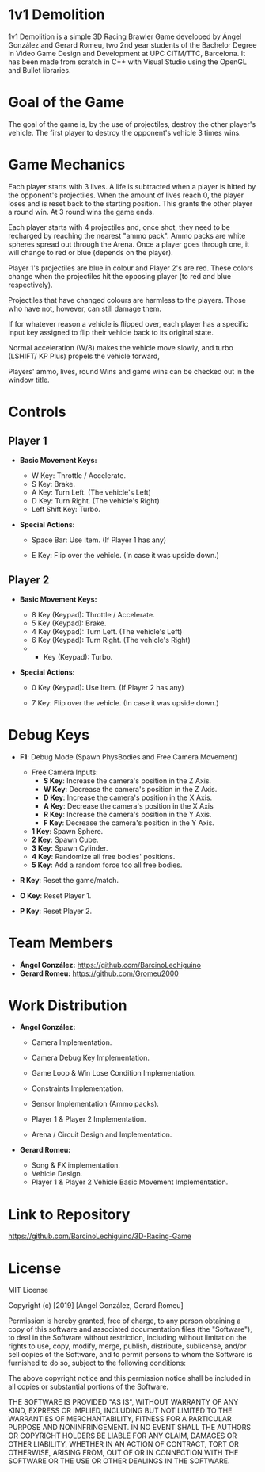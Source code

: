 # 1v1 Demolition

1v1 Demolition is a simple 3D Racing Brawler Game developed by Ángel González and Gerard Romeu, two 2nd year students of the Bachelor Degree in Video Game Design and Development at UPC CITM/TTC, Barcelona. It has been made from scratch in C++ with Visual Studio using the OpenGL and Bullet libraries.



# Goal of the Game

The goal of the game is, by the use of projectiles, destroy the other player's vehicle.  The first player to destroy the opponent's vehicle 3 times wins.



# Game Mechanics

Each player starts with 3 lives. A life is subtracted when a player is hitted by the opponent's projectiles. When the amount of lives reach 0, the player loses and is reset back to the starting position. This grants the other player a round win. At 3 round wins the game ends.

Each player starts with 4 projectiles and, once shot, they need to be recharged by reaching the nearest "ammo pack".  Ammo packs are white spheres spread out through the Arena. Once a player goes through one, it will change to red or blue (depends on the player).

Player 1's projectiles are blue in colour and Player 2's are red. These colors change when the projectiles hit the opposing player (to red and blue respectively). 

Projectiles that have changed colours are harmless to the players. Those who have not, however, can still damage them.

If for whatever reason a vehicle is flipped over, each player has a specific input key assigned to flip their vehicle back to its original state.

Normal acceleration (W/8) makes the vehicle move slowly, and turbo (LSHIFT/ KP Plus) propels the vehicle forward,

Players' ammo, lives, round Wins and game wins can be checked out in the window title.



# Controls

## Player 1

- **Basic Movement Keys:** 

  - W Key: Throttle / Accelerate.
  - S Key: Brake.
  - A Key: Turn Left. (The vehicle's Left)
  - D Key: Turn Right. (The vehicle's Right)
  - Left Shift Key: Turbo.

- **Special Actions:**

  - Space Bar: Use Item. (If Player 1 has any)

  - E Key: Flip over the vehicle. (In case it was upside down.)
  
    

## Player 2

- **Basic Movement Keys:** 

  - 8 Key (Keypad): Throttle / Accelerate.
  - 5 Key (Keypad): Brake.
  - 4 Key (Keypad): Turn Left. (The vehicle's Left)
  - 6 Key (Keypad): Turn Right. (The vehicle's Right)
  - + Key (Keypad): Turbo.

- **Special Actions:**

  - 0 Key (Keypad): Use Item. (If Player 2 has any)

  - 7 Key: Flip over the vehicle. (In case it was upside down.)
  
    

# Debug Keys

* **F1**: Debug Mode (Spawn PhysBodies and Free Camera Movement)

  * Free Camera Inputs:
    * **S Key**: Increase the camera's position in the Z Axis.
    * **W Key**: Decrease the camera's position in the Z Axis.
    * **D Key**: Increase the camera's position in the X Axis.
    * **A Key**: Decrease the camera's position in the X Axis
    * **R Key**: Increase the camera's position in the Y Axis.
    * **F Key**: Decrease the camera's position in the Y Axis.
  * **1 Key**: Spawn Sphere.
  * **2 Key**: Spawn Cube.
  * **3 Key**: Spawn Cylinder.
  * **4 Key**: Randomize all free bodies' positions.
  * **5 Key**: Add a random force too all free bodies.

* **R Key**: Reset the game/match.

* **O Key**: Reset Player 1.

* **P Key**: Reset Player 2.

  

# Team Members

- **Ángel González:** https://github.com/BarcinoLechiguino
- **Gerard Romeu:** https://github.com/Gromeu2000



# Work Distribution

- **Ángel González:**  

   - Camera Implementation.

   - Camera Debug Key Implementation.

   - Game Loop & Win Lose Condition Implementation.

   - Constraints Implementation.

   - Sensor Implementation (Ammo packs).

   - Player 1 & Player 2 Implementation.

   - Arena / Circuit Design and Implementation.

     

- **Gerard Romeu:**

   - Song & FX implementation.
   - Vehicle Design.
   - Player 1 & Player 2 Vehicle Basic Movement Implementation.


# Link to Repository

<https://github.com/BarcinoLechiguino/3D-Racing-Game>



# License

MIT License

Copyright (c) [2019] [Ángel González, Gerard Romeu]

Permission is hereby granted, free of charge, to any person obtaining a copy
of this software and associated documentation files (the "Software"), to deal
in the Software without restriction, including without limitation the rights
to use, copy, modify, merge, publish, distribute, sublicense, and/or sell
copies of the Software, and to permit persons to whom the Software is
furnished to do so, subject to the following conditions:

The above copyright notice and this permission notice shall be included in all
copies or substantial portions of the Software.

THE SOFTWARE IS PROVIDED "AS IS", WITHOUT WARRANTY OF ANY KIND, EXPRESS OR
IMPLIED, INCLUDING BUT NOT LIMITED TO THE WARRANTIES OF MERCHANTABILITY,
FITNESS FOR A PARTICULAR PURPOSE AND NONINFRINGEMENT. IN NO EVENT SHALL THE
AUTHORS OR COPYRIGHT HOLDERS BE LIABLE FOR ANY CLAIM, DAMAGES OR OTHER
LIABILITY, WHETHER IN AN ACTION OF CONTRACT, TORT OR OTHERWISE, ARISING FROM,
OUT OF OR IN CONNECTION WITH THE SOFTWARE OR THE USE OR OTHER DEALINGS IN THE
SOFTWARE.